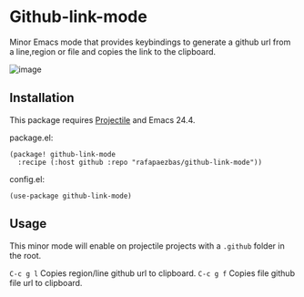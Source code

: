 # Github-link-mode

Minor Emacs mode that provides keybindings to generate a github url from a line,region or file and copies the link to the clipboard.

![image](https://github.com/user-attachments/assets/c769ec26-8d2d-4e93-9cdf-67787ef03c4b)

## Installation

This package requires [Projectile](https://github.com/bbatsov/projectile/) and Emacs 24.4.

package.el:

```
(package! github-link-mode
  :recipe (:host github :repo "rafapaezbas/github-link-mode"))
```

config.el:

```
(use-package github-link-mode)
```

## Usage

This minor mode will enable on projectile projects with a `.github` folder in the root.

`C-c g l` Copies region/line github url to clipboard.
`C-c g f` Copies file github file url to clipboard.
